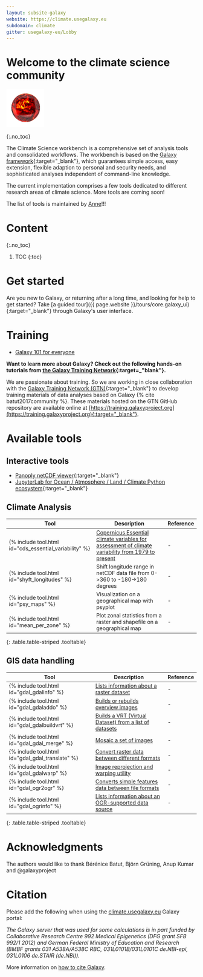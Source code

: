 ```yaml
---
layout: subsite-galaxy
website: https://climate.usegalaxy.eu
subdomain: climate
gitter: usegalaxy-eu/Lobby
---
```


# Welcome to the climate science community

<img src="/assets/media/Galaxy-climate-logo.png" height="100px" alt="Galaxy Climate"/>

{:.no_toc}

The Climate Science workbench is a comprehensive set of analysis tools and consolidated workflows.
The workbench is based on the [Galaxy framework](https://galaxyproject.org){:target="_blank"},
which guarantees simple access, easy extension, flexible adaption to personal and security needs,
and sophisticated analyses independent of command-line knowledge.

The current implementation comprises a few tools dedicated to different research areas of climate science. More tools are coming soon!

The list of tools is maintained by [Anne](https://github.com/annefou)!!!

# Content
{:.no_toc}

1. TOC
{:toc}


# Get started

Are you new to Galaxy, or returning after a long time, and looking for help to get started? Take [a guided tour]({{ page.website }}/tours/core.galaxy_ui){:target="_blank"} through Galaxy's user interface.

# Training

- [Galaxy 101 for everyone](https://galaxyproject.github.io/training-material/topics/introduction/tutorials/galaxy-intro-101-everyone/tutorial.html)

**Want to learn more about Galaxy? Check out the following hands-on tutorials from [the Galaxy Training Network](https://galaxyproject.github.io/training-material/){:target=_"blank"}.**

We are passionate about training. So we are working in close collaboration with the [Galaxy Training Network (GTN)](https://galaxyproject.org/teach/gtn/){:target="_blank"} to develop training materials of data analyses based on Galaxy {% cite batut2017community %}. These materials hosted on the GTN GitHub repository are available online at [https://training.galaxyproject.org](https://training.galaxyproject.org){:target="_blank"}.


# Available tools

## Interactive tools

- [Panoply netCDF viewer](https://live.usegalaxy.eu/?tool_id=interactive_tool_panoply){:target="_blank"}
- [JupyterLab for Ocean / Atmosphere / Land / Climate Python ecosystem](https://live.usegalaxy.eu/?tool_id=interactive_tool_climate_notebook){:target="_blank"}

## Climate Analysis

Tool | Description | Reference
--- | --- | ---
{% include tool.html id="cds_essential_variability" %} | [Copernicus Essential climate variables for assessment of climate variability from 1979 to present](https://cds.climate.copernicus.eu/cdsapp#!/dataset/ecv-for-climate-change?tab=overview)  | -
{% include tool.html id="shyft_longitudes" %} | Shift longitude range in netCDF data file from 0->360 to -180->180 degrees | -
{% include tool.html id="psy_maps" %} | Visualization on a geographical map with psyplot | -
{% include tool.html id="mean_per_zone" %} | Plot zonal statistics from a raster and shapefile on a geographical map | -
{: .table.table-striped .tooltable}

## GIS data handling

Tool | Description | Reference
--- | --- | ---
{% include tool.html id="gdal_gdalinfo" %} | [Lists information about a raster dataset](https://gdal.org/programs/gdalinfo.html)  | -
{% include tool.html id="gdal_gdaladdo" %} | [Builds or rebuilds overview images](https://gdal.org/programs/gdaladdo.html)  | -
{% include tool.html id="gdal_gdalbuildvrt" %} | [Builds a VRT (Virtual Dataset) from a list of datasets](https://gdal.org/programs/gdalbuildvrt.html)  | -
{% include tool.html id="gdal_gdal_merge" %} | [Mosaic a set of images](https://gdal.org/programs/gdal_merge.html)  | -
{% include tool.html id="gdal_gdal_translate" %} | [Convert raster data between different formats](https://gdal.org/programs/gdal_translate.html)  | -
{% include tool.html id="gdal_gdalwarp" %} | [Image reprojection and warping utility](https://gdal.org/programs/gdalwarp.html)  | -
{% include tool.html id="gdal_ogr2ogr" %} |  [Converts simple features data between file formats](https://gdal.org/programs/ogr2ogr.html) | -
{% include tool.html id="gdal_ogrinfo" %} |  [Lists information about an OGR-supported data source](https://gdal.org/programs/ogrinfo.html) | -
{: .table.table-striped .tooltable}

# Acknowledgments

The authors would like to thank Bérénice Batut,  Björn Grüning, Anup Kumar and @galaxyproject

# Citation

Please add the following when using the [climate.usegalaxy.eu](https://climate.usegalaxy.eu) Galaxy portal:

*The Galaxy server that was used for some calculations is in part funded by Collaborative Research Centre 992 Medical Epigenetics (DFG grant SFB 992/1 2012) and
German Federal Ministry of Education and Research (BMBF grants 031 A538A/A538C RBC, 031L0101B/031L0101C de.NBI-epi, 031L0106 de.STAIR (de.NBI)).*

More information on [how to cite Galaxy](https://galaxyproject.org/citing-galaxy/).
